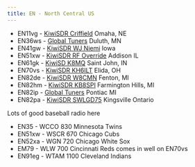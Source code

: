 ```yaml
---
title: EN - North Central US
---
```

* EN11vg - [KiwiSDR Criffield](http://kiwisdr.criffield.net:8073/) Omaha, NE
* EN36ws - [Global Tuners](https://www.globaltuners.com/receiver/1858/js2)
  Duluth, MN
* EN41gw - [KiwiSDR WJ Niemi](http://wjniemi.hopto.org:8073/) Iowa
* EN51xw - [KiwiSDR RF Override](http://kiwi.rfoverride.com:18073/) Addison IL
* EN61gk - [KiwiSD K8MQ](http://k9mq.ddns.net:8073/) Saint John, IN
* EN70vs - [KiwiSDR KH6ILT](http://65.29.112.189:8073/) Elida, OH
* EN82de - [KiwiSDR W8CMN](http://dentonhill-sdr.moses.bz/) Fenton, MI
* EN82hm - [KiwiSDR KB8SPI](http://misdr.duckdns.org/) Farmington Hills, MI
* EN82ip - [Global Tuners](https://www.globaltuners.com/receiver/1460/js2)
  Pontiac MI
* EN82pa - [KiwiSDR SWLGD75](http://198.200.90.74:8073/) Kingsville Ontario

Lots of good baseball radio here

* EN35 - WCCO 830 Minnesota Twins
* EN51xw - WSCR 670 Chicago Cubs
* EN52xa - WGN 720 Chicago White Sox
* EM79 - WLW 700 Cincinnati Reds comes in well on EN70vs
* EN91eg - WTAM 1100 Cleveland Indians
